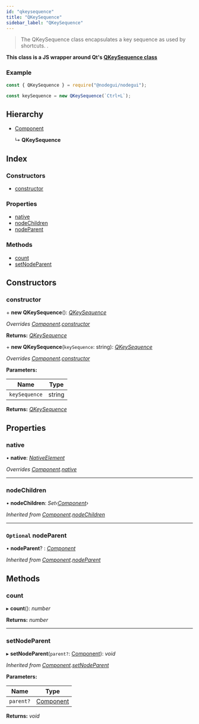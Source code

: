 ```yaml
---
id: "qkeysequence"
title: "QKeySequence"
sidebar_label: "QKeySequence"
---
```


> The QKeySequence class encapsulates a key sequence as used by shortcuts. .

**This class is a JS wrapper around Qt's [QKeySequence class](https://doc.qt.io/qt-5/qkeysequence.html)**

### Example

```javascript
const { QKeySequence } = require("@nodegui/nodegui");

const keySequence = new QKeySequence(`Ctrl+L`);
```

## Hierarchy

* [Component](component.md)

  ↳ **QKeySequence**

## Index

### Constructors

* [constructor](qkeysequence.md#constructor)

### Properties

* [native](qkeysequence.md#native)
* [nodeChildren](qkeysequence.md#nodechildren)
* [nodeParent](qkeysequence.md#optional-nodeparent)

### Methods

* [count](qkeysequence.md#count)
* [setNodeParent](qkeysequence.md#setnodeparent)

## Constructors

###  constructor

\+ **new QKeySequence**(): *[QKeySequence](qkeysequence.md)*

*Overrides [Component](component.md).[constructor](component.md#constructor)*

**Returns:** *[QKeySequence](qkeysequence.md)*

\+ **new QKeySequence**(`keySequence`: string): *[QKeySequence](qkeysequence.md)*

*Overrides [Component](component.md).[constructor](component.md#constructor)*

**Parameters:**

Name | Type |
------ | ------ |
`keySequence` | string |

**Returns:** *[QKeySequence](qkeysequence.md)*

## Properties

###  native

• **native**: *[NativeElement](../globals.md#nativeelement)*

*Overrides [Component](component.md).[native](component.md#abstract-native)*

___

###  nodeChildren

• **nodeChildren**: *Set‹[Component](component.md)›*

*Inherited from [Component](component.md).[nodeChildren](component.md#nodechildren)*

___

### `Optional` nodeParent

• **nodeParent**? : *[Component](component.md)*

*Inherited from [Component](component.md).[nodeParent](component.md#optional-nodeparent)*

## Methods

###  count

▸ **count**(): *number*

**Returns:** *number*

___

###  setNodeParent

▸ **setNodeParent**(`parent?`: [Component](component.md)): *void*

*Inherited from [Component](component.md).[setNodeParent](component.md#setnodeparent)*

**Parameters:**

Name | Type |
------ | ------ |
`parent?` | [Component](component.md) |

**Returns:** *void*
